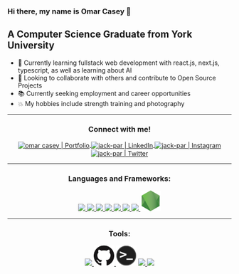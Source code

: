 ### Hi there, my name is Omar Casey 👋

## A Computer Science Graduate from York University

- 🔭 Currently learning fullstack web development with react.js, next.js, typescript, as well as learning about AI
- 👯 Looking to collaborate with others and contribute to Open Source Projects
- 📚 Currently seeking employment and career opportunities
- 💥 My hobbies include strength training and photography

---

### <div align="center"> Connect with me! </div>

<p align="center">
  <a href="https://omarcasey.com">
  <img align="center" alt="omar casey | Portfolio" width="70px" src="https://user-images.githubusercontent.com/62918090/135795467-db617837-eb4e-4091-a26b-ecdb722fd907.png" />
  </a>
  
  <a href="https://www.linkedin.com/in/omar-casey/">
  <img align="center" alt="jack-par | LinkedIn" width="70px" src="https://dwglogo.com/wp-content/uploads/2020/06/Linkedin_symbol_transparent.png" />
  </a>

  <a href="https://www.instagram.com/omar_casey/">
  <img align="center" alt="jack-par | Instagram" width="40px" src="https://cdn2.iconfinder.com/data/icons/social-media-2285/512/1_Instagram_colored_svg_1-512.png" />
  </a>
  
  <a href="https://twitter.com/adooze_">
  <img align="center" alt="jack-par | Twitter" width="70px" src="http://assets.stickpng.com/images/580b57fcd9996e24bc43c53e.png" />
  </a>
</p>

---

### <div align="center"> Languages and Frameworks: </div>

<p align="center">
  <a href="https://docs.python.org/3/">
    <img width="46px" src="https://engineering.fb.com/wp-content/uploads/2016/05/2000px-Python-logo-notext.svg_.png" />
  </a>
  
  <a href="https://www.javascript.com">
    <img width="46px" src="https://cdn.iconscout.com/icon/free/png-512/javascript-2752148-2284965.png" />
  </a>
  
   <a href="https://www.typescriptlang.org/">
    <img width="46px" src="https://upload.wikimedia.org/wikipedia/commons/thumb/4/4c/Typescript_logo_2020.svg/1024px-Typescript_logo_2020.svg.png" />
  </a>
  
  <a href="https://docs.microsoft.com/en-us/dotnet/csharp/">
    <img width="46px" src="https://cis.msjc.edu/Tutorials/Programming/Languages/Csharp/images/Csharp_logo.png" />
  </a>
  
  <a href="https://en.wikipedia.org/wiki/C_(programming_language)">
    <img width="46px" src="https://seeklogo.com/images/C/c-programming-language-logo-9B32D017B1-seeklogo.com.png" />
  </a>
  
  <a href="https://unity.com/">
    <img width="46px" src="https://cdn.freebiesupply.com/logos/large/2x/unity-69-logo-png-transparent.png" />
  </a>
  
  <a href="https://reactjs.org">
    <img width="46px" src="https://upload.wikimedia.org/wikipedia/commons/thumb/a/a7/React-icon.svg/1200px-React-icon.svg.png" />
  </a>
  
  <a href="https://nodejs.org/en/">
    <img width="46px" src="https://raw.githubusercontent.com/github/explore/80688e429a7d4ef2fca1e82350fe8e3517d3494d/topics/nodejs/nodejs.png" />
  </a>
</p>

---

### <div align="center"> Tools: </div>
<p align="center">
  <a href="https://code.visualstudio.com/">
    <img width="46px" src="https://upload.wikimedia.org/wikipedia/commons/thumb/9/9a/Visual_Studio_Code_1.35_icon.svg/1024px-Visual_Studio_Code_1.35_icon.svg.png" />
  </a>
  
  <a href="https://github.com/">
    <img width="46px" src="https://raw.githubusercontent.com/github/explore/78df643247d429f6cc873026c0622819ad797942/topics/github/github.png" />
  </a>
  
  <img width="46px" src="https://raw.githubusercontent.com/github/explore/80688e429a7d4ef2fca1e82350fe8e3517d3494d/topics/terminal/terminal.png" />
  
  <a href="https://git-scm.com/">
    <img width="46px" src="https://camo.githubusercontent.com/fbfcb9e3dc648adc93bef37c718db16c52f617ad055a26de6dc3c21865c3321d/68747470733a2f2f7777772e766563746f726c6f676f2e7a6f6e652f6c6f676f732f6769742d73636d2f6769742d73636d2d69636f6e2e737667" />
  </a>
  
  <img width="46px" src="https://upload.wikimedia.org/wikipedia/commons/thumb/4/48/Markdown-mark.svg/1280px-Markdown-mark.svg.png" />
 </p>
 
</p>

<!-- <p align="center"> -->
<!--   [![Anurag's GitHub stats](https://github-readme-stats.vercel.app/api?username=jackparsonss)](https://github.com/anuraghazra/github-readme-stats) -->
<!--   <img align="center" alt="jack's GitHub Stats" src="https://github-readme-stats.vercel.app/api?username=jackparsonss" -->
<!-- </p> -->
  
 <!--<p align="center">
   ![Metrics](https://metrics.lecoq.io/jackparsonss?template=classic&config.timezone=America%2FEdmonton)
   <img align="center" alt="jack's GitHub Stats" src="https://metrics.lecoq.io/jackparsonss?template=classic&isocalendar=1&languages=1&repositories=1&people=1&achievements=1&repositories=100&repositories.batch=100&repositories.forks=false&repositories.affiliations=owner&isocalendar.duration=half-year&languages.limit=8&languages.sections=most-used&languages.colors=github&languages.threshold=0%25&languages.indepth=false&languages.analysis.timeout=15&languages.categories=markup%2C%20programming&languages.recent.categories=markup%2C%20programming&languages.recent.load=300&languages.recent.days=14&people.limit=24&people.size=28&people.types=followers%2C%20following&people.identicons=false&people.shuffle=false&achievements.threshold=C&achievements.secrets=true&achievements.display=detailed&achievements.limit=0&config.timezone=America%2FEdmonton"
</p> -->
